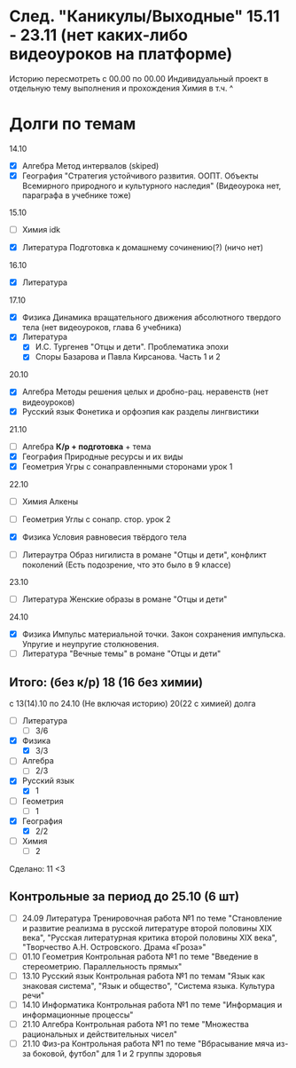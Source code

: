 # След. "Каникулы/Выходные" 15.11 - 23.11 (нет каких-либо видеоуроков на платформе)

Историю пересмотреть с 00.00 по 00.00
Индивидуальный проект в отдельную тему выполнения и прохождения
Химия в т.ч. ^

# Долги по темам

14.10
- [x] Алгебра
	Метод интервалов (skiped)
- [x] География
	"Стратегия устойчивого развития. ООПТ. Объекты Всемирного природного и культурного наследия" (Видеоурока нет, параграфа в учебнике тоже)

15.10
- [ ] Химия
	idk

- [x] Литература
	Подготовка к домашнему сочинению(?)
	(ничо нет)

16.10
- [x] Литература

17.10
- [x] Физика
	 Динамика вращательного движения абсолютного твердого тела (нет видеоуроков, глава 6 учебника)
- [x] Литература
	- [x] И.С. Тургенев "Отцы и дети". Проблематика эпохи
	- [x] Споры Базарова и Павла Кирсанова. Часть 1 и 2

20.10
- [x] Алгебра
	Методы решения целых и дробно-рац. неравенств (нет видеоуроков)
- [x] Русский язык
	Фонетика и орфоэпия как разделы лингвистики

21.10
- [ ] Алгебра
	**К/р + подготовка** + тема
- [x] География
	Природные ресурсы и их виды
- [x] Геометрия
	Угры с сонаправленными сторонами урок 1

22.10
- [ ] Химия
	Алкены

- [ ] Геометрия
	Углы с сонапр. стор. урок 2
- [x] Физика
	Условия равновесия твёрдого тела
- [ ] Литераутра
	Образ нигилиста в романе "Отцы и дети", конфликт поколений (Есть подозрение, что это было в 9 классе)

23.10
- [ ] Литература
	Женские образы в романе "Отцы и дети"

24.10
- [x] Физика
	Импульс материальной точки. Закон сохранения импульска. Упругие и неупругие столкновения.
- [ ] Литература
	"Вечные темы" в романе "Отцы и дети"

## Итого: (без к/р) 18 (16 без химии)
с 13(14).10 по 24.10 (Не включая историю)
20(22 с химией) долга
- [ ] Литература
	- [ ] 3/6
- [x] Физика
	- [x] 3/3
- [ ] Алгебра
	- [ ] 2/3
- [x] Русский язык
	- [x] 1
- [ ] Геометрия
	- [ ] 1
- [x] География
	- [x] 2/2

- [ ] Химия
	- [ ] 2

Сделано: 11 <3

## Контрольные за период до 25.10 (6 шт)
- [ ] 24.09 Литература
	Тренировочная работа №1 по теме "Становление и развитие реализма в русской литературе второй половины XIX века", "Русская литературная критика второй половины XIX века", "Творчество А.Н. Островского. Драма «Гроза»"
- [ ] 01.10 Геометрия
	Контрольная работа №1 по теме "Введение в стереометрию. Параллельность прямых"
- [ ] 13.10 Русский язык
	Контрольная работа №1 по темам "Язык как знаковая система", "Язык и общество", "Система языка. Культура речи"
- [ ] 14.10 Информатика
	Контрольная работа №1 по теме "Информация и информационные процессы"
- [ ] 21.10 Алгебра
	Контрольная работа №1 по теме "Множества рациональных и действительных чисел"
- [ ] 21.10 Физ-ра
	Контрольная работа №1 по теме "Вбрасывание мяча из-за боковой, футбол" для 1 и 2 группы здоровья
